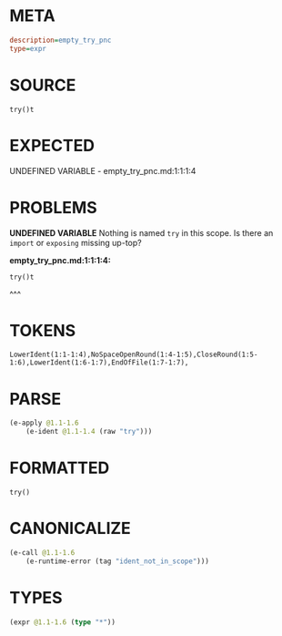 # META
~~~ini
description=empty_try_pnc
type=expr
~~~
# SOURCE
~~~roc
try()t
~~~
# EXPECTED
UNDEFINED VARIABLE - empty_try_pnc.md:1:1:1:4
# PROBLEMS
**UNDEFINED VARIABLE**
Nothing is named `try` in this scope.
Is there an `import` or `exposing` missing up-top?

**empty_try_pnc.md:1:1:1:4:**
```roc
try()t
```
^^^


# TOKENS
~~~zig
LowerIdent(1:1-1:4),NoSpaceOpenRound(1:4-1:5),CloseRound(1:5-1:6),LowerIdent(1:6-1:7),EndOfFile(1:7-1:7),
~~~
# PARSE
~~~clojure
(e-apply @1.1-1.6
	(e-ident @1.1-1.4 (raw "try")))
~~~
# FORMATTED
~~~roc
try()
~~~
# CANONICALIZE
~~~clojure
(e-call @1.1-1.6
	(e-runtime-error (tag "ident_not_in_scope")))
~~~
# TYPES
~~~clojure
(expr @1.1-1.6 (type "*"))
~~~

